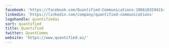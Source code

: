 ```yaml
---
facebook: 'https://facebook.com/Quantified-Communications-106610319415443'
linkedin: 'https://linkedin.com/company/quantified-communications'
logohandle: quantifiedai
sort: quantified
title: Quantified
twitter: QuantComms
website: 'https://www.quantified.ai/'
---
```

